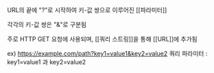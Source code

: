 URL의 끝에 "?"로 시작하여 키-값 쌍으로 이루어진 [[파라미터]]

각각의 키-값 쌍은 "&"로 구분됨

주로 HTTP GET 요청에 사용되며, [[쿼리 스트링]]을 통해 [[URL]]에 추가됨

ex) https://example.com/path?key1=value1&key2=value2
쿼리 파라미터 : key1=value1 과 key2=value2